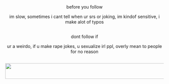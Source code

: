 ## 
<p align="center">
  before you follow

<p align="center">
  im slow, sometimes i cant tell when ur srs or joking, im kindof sensitive, i make alot of typos

##
<p align="center">
  dont follow if

<p align="center">
  ur a weirdo, if u make rape jokes, u sexualize irl ppl, overly mean to people for no reason

##
<p align="center">
  <img width="2000" height="50" src="https://github.com/user-attachments/assets/49ccd6cc-670d-4157-85d9-83eb04b3655e">
</p>
